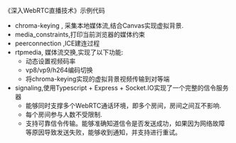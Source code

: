 《深入WebRTC直播技术》示例代码

- chroma-keying , 采集本地媒体流,结合Canvas实现虚拟背景.
- media_constraints,打印当前浏览器的媒体约束
- peerconnection ,ICE建连过程
- rtpmedia, 媒体流交换,实现了以下功能:
   - 动态设置视频码率
   - vp8/vp9/h264编码切换
   - 将chroma-keying实现的虚拟背景视频传输到对等端
- signaling,使用Typescript + Express + Socket.IO实现了一个完整的信令服务器
   - 能够同时支撑多个WebRTC通话环境，即多个房间，房间之间互不影响.
   - 每个房间参与人数不受限制.
   - 支持可靠信令传输。能够准确知道信令是否发送成功，如果因为网络故障等原因导致发送失败，能够收到通知，并支持进行重试。

